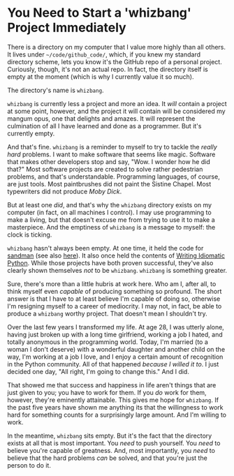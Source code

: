 # You Need to Start a 'whizbang' Project Immediately

There is a directory on my computer that I value more highly than all others.
It lives under `~/code/github_code/`, which, if you knew my standard directory scheme,
lets you know it's the GitHub repo of a personal project. Curiously, though,
it's not an actual repo. In fact, the directory itself is empty at the moment
(which is why I currently value it so much). 

The directory's name is `whizbang`.
<!--more-->
`whizbang` is currently less a project and more an idea. It *will* contain a
project at some point, however, and the project it will contain
will be considered my mangum opus, one that delights and amazes. It will
represent the culmination of all I have learned and done as a programmer.
But it's currently empty.

And that's fine. `whizbang` is a reminder to myself to try to tackle the *really hard*
problems. I want to make software that seems like magic. Software that makes
other developers stop and say, "Wow. I wonder how he did that?" Most software
projects are created to solve rather pedestrian problems, and that's
understandable. Programming languages, of course, are just tools. Most
paintbrushes did not paint the Sistine Chapel. Most typewriters did not
produce *Moby Dick*.

But at least one *did*, and that's why the `whizbang` directory exists on my
computer (in fact, on all machines I control). I may use programming to make a
living, but that doesn't excuse me from trying to use it to make a masterpiece.
And the emptiness of `whizbang` is a message to myself: the clock is ticking.

`whizbang` hasn't always been empty. At one time, it held the code for
[sandman](http://www.github.com/jeffknupp/sandman) (see also
[here](http://www.sandman.io)). It also once held the contents of [Writing
Idiomatic Python](http://jeffknupp.com/writing-idiomatic-python-ebook/). While
those projects have both proven successful, they've also clearly shown
themselves *not* to be `whizbang`. `whizbang` is something greater.

Sure, there's more than a little hubris at work here. Who am I, after all, to
think myself even *capable* of producing something so profound. The short
answer is that I have to at least believe I'm capable of doing so, otherwise I'm
resigning myself to a career of mediocrity. I may not, in fact, be able to
produce a `whizbang` worthy project. That doesn't mean I shouldn't try.

Over the last few years I transformed my life. At age 28, I was utterly alone,
having just broken up with a long time girlfriend, working a job I hated, and 
totally anonymous in the programming world. Today, I'm married (to a woman I don't
deserve) with a wonderful daughter and another child on the way, I'm working at a
job I love, and I enjoy a certain amount of recognition in the Python community.
All of that happened *because I willed it to*. I just decided one day,
"All right, I'm going to change this." And I did.

That showed me that success and happiness in life aren't things that are just
given to you; you have to work for them. If you *do* work for them, however,
they're eminently attainable. This gives me hope for `whizbang`. If the past
five years have shown me anything its that the willingness to work hard for
something counts for a surprisingly large amount. And I'm willing to work.

In the meantime, `whizbang` sits empty. But it's the fact that the directory
exists at all that is most important. You *need* to push yourself. You *need* to
believe you're capable of greatness. And, most importantly, you *need* to believe
that the hard problems *can* be solved, and that you're just the person to do
it.
